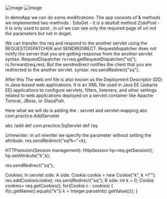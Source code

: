 ![image](https://github.com/user-attachments/assets/3db794a8-04d1-4949-97da-37d7ae34db1a)
![image](https://github.com/user-attachments/assets/4b74fee3-4b3c-43ef-8fc7-22f3ea16f3fd)

In demoApp we can do some modifcations:
The app consists of & methods we implemented two mwthods :
1)doGet - it is a deafult method
2)doPost - it is only used to post , in url we can see only the required page of url not the parameters but not in doget.

We can transfer the req and respond to the another servlet using the REQUESTDISPATCHER and SENDREDIRECT.
Requestdispatcher does not notify the server that you are getting response from the another servlet 
syntax:
RequestDispatcher rs=req.getRequestDispatcher("sq");
rs.forward(req,res);
But the sendredirect notifies the client that you are redirected to the another servlet.
syntax:
res.sendRedirect("sq");

After this The web.xml file is also known as the Deployment Descriptor (DD) in Java-based web applications. It is an XML file used in Java EE (Jakarta EE) applications to configure servlets, filters, listeners, and other settings related to web applications deployed on a servlet container like Apache Tomcat, JBoss, or GlassFish.

Here what we will do is adding the :
servlet and servlet-mapping
 <servlet>
	 <servlet-name>abc</servlet-name>
	 <servlet-class>com.practice.AddServelet</servlet-class>
 </servlet> 
 
 <servlet-mapping>
 	 <servlet-name>abc</servlet-name>
 	 <url-pattern>/add</url-pattern>
 </servlet-mapping>
 
  <servlet>
	 <servlet-name>def</servlet-name>
	 <servlet-class>com.practice.SqServlet</servlet-class>
 </servlet> 
 
 <servlet-mapping>
 	 <servlet-name>def</servlet-name>
 	 <url-pattern>/sq</url-pattern>
 </servlet-mapping>

Urlrewriter:
in url rewriter we specify the parameter without setting the attribute.
res.sendRedirect("sq?k="+k);


HTTPsession(Session management):
HttpSession hp=req.getSession();
hp.setAttribute("k",k);

res.sendRedirect("sq");

Cookies:
In servlet side:
   A side:
   		Cookie cookie = new Cookie("k", k +I"");
		res.addCookie(cookie);
		res.sendRedirect("sq");
   B sdie:
	       int k = 0;
		Cookie cookies= req.getCookies();
		for(Cookie c : cookies)
		{
		if(c.getName().equals("k"))
		k = Integer.parseInt(c.getValue())};
		}
